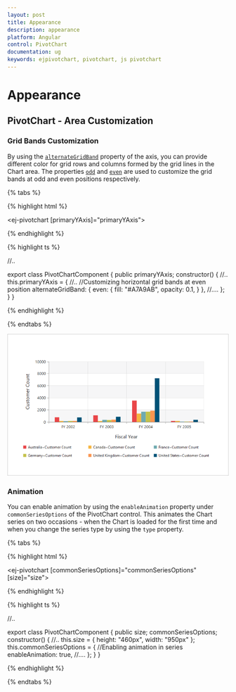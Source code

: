 ```yaml
---
layout: post
title: Appearance
description: appearance
platform: Angular
control: PivotChart
documentation: ug
keywords: ejpivotchart, pivotchart, js pivotchart
---
```


# Appearance

## PivotChart - Area Customization

### Grid Bands Customization
By using the [`alternateGridBand`](/api/angular/ejchart#members:primaryxaxis-alternategridband) property of the axis, you can provide different color for grid rows and columns formed by the grid lines in the Chart area. The properties [`odd`](/api/angular/ejchart#members:primaryyaxis-alternategridband-odd) and [`even`](/api/angular/ejchart#members:primaryyaxis-alternategridband-even) are used to customize the grid bands at odd and even positions respectively.


{% tabs %}

{% highlight html %}

<ej-pivotchart [primaryYAxis]="primaryYAxis">
</ej-pivotchart>

{% endhighlight %}

{% highlight ts %}

//..

export class PivotChartComponent {
    public primaryYAxis;
    constructor() {
      //..
        this.primaryYAxis = { 
                //..
                //Customizing horizontal grid bands at even position
                alternateGridBand:
                {
                    even:
                    {
                        fill: "#A7A9AB",
                        opacity: 0.1,
                    }
                },
                //....
        };
    }
}

{% endhighlight %}

{% endtabs %}

![](Appearance_images/gridbands.png)

### Animation

You can enable animation by using the `enableAnimation` property under `commonSeriesOptions` of the PivotChart control. This animates the Chart series on two occasions - when the Chart is loaded for the first time and when you change the series type by using the `type` property.

{% tabs %}

{% highlight html %}

<ej-pivotchart [commonSeriesOptions]="commonSeriesOptions" [size]="size">
</ej-pivotchart>

{% endhighlight %}

{% highlight ts %}

//..

export class PivotChartComponent {
    public size; commonSeriesOptions; 
    constructor() {
      //..
      this.size = { height: "460px", width: "950px" };
      this.commonSeriesOptions = { 
            //Enabling animation in series
            enableAnimation: true,
            //....
       };
    }
}

{% endhighlight %}

{% endtabs %}
